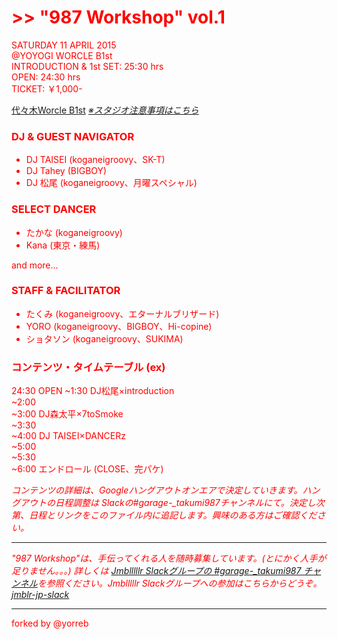 <style>
body {color: red;}
</style>

# >> "987 Workshop" vol.1

<hoge>SATURDAY 11 APRIL 2015  
@YOYOGI WORCLE B1st  
INTRODUCTION & 1st SET: 25:30 hrs  
OPEN: 24:30 hrs  
TICKET: ￥1,000-

[代々木Worcle B1st](http://www.studioworcle.com/yoyogi/spec/) [*※スタジオ注意事項はこちら*](http://www.studioworcle.com/yoyogi/info/352/)

### DJ & GUEST NAVIGATOR
- DJ TAISEI (koganeigroovy、SK-T)
- DJ Tahey (BIGBOY)
- DJ 松尾 (koganeigroovy、月曜スペシャル)

### SELECT DANCER
- たかな (koganeigroovy)
- Kana (東京・練馬)

and more...

### STAFF & FACILITATOR
- たくみ (koganeigroovy、エターナルブリザード)
- YORO (koganeigroovy、BIGBOY、Hi-copine)
- ショタソン (koganeigroovy、SUKIMA)

### コンテンツ・タイムテーブル (ex)

24:30 OPEN
~1:30 DJ松尾×introduction  
~2:00  
~3:00 DJ森太平×7toSmoke  
~3:30  
~4:00 DJ TAISEI×DANCERz  
~5:00  
~5:30  
~6:00 エンドロール (CLOSE、完パケ)

*コンテンツの詳細は、Googleハングアウトオンエアで決定していきます。ハングアウトの日程調整は Slackの#garage-_takumi987チャンネルにて。決定し次第、日程とリンクをこのファイル内に追記します。興味のある方はご確認ください。*

---

*"987 Workshop"は、手伝ってくれる人を随時募集しています。(とにかく人手が足りません。。。) 詳しくは [Jmblllllr Slackグループの #garage-_takumi987 チャンネル](https://jmblr-jp.slack.com/messages/garage-_takumi987/team/)を参照ください。Jmblllllr Slackグループへの参加はこちらからどうぞ。 [jmblr-jp-slack](https://jmblr-jp-slack.herokuapp.com/)*

---

forked by @yorreb
